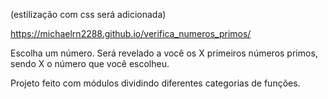 (estilização com css será adicionada)

https://michaelrn2288.github.io/verifica_numeros_primos/

Escolha um número. Será revelado a você os X primeiros números primos, sendo X o número que você escolheu.

Projeto feito com módulos dividindo diferentes categorias de funções.

